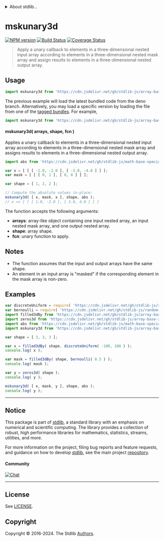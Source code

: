 <!--

@license Apache-2.0

Copyright (c) 2023 The Stdlib Authors.

Licensed under the Apache License, Version 2.0 (the "License");
you may not use this file except in compliance with the License.
You may obtain a copy of the License at

   http://www.apache.org/licenses/LICENSE-2.0

Unless required by applicable law or agreed to in writing, software
distributed under the License is distributed on an "AS IS" BASIS,
WITHOUT WARRANTIES OR CONDITIONS OF ANY KIND, either express or implied.
See the License for the specific language governing permissions and
limitations under the License.

-->


<details>
  <summary>
    About stdlib...
  </summary>
  <p>We believe in a future in which the web is a preferred environment for numerical computation. To help realize this future, we've built stdlib. stdlib is a standard library, with an emphasis on numerical and scientific computation, written in JavaScript (and C) for execution in browsers and in Node.js.</p>
  <p>The library is fully decomposable, being architected in such a way that you can swap out and mix and match APIs and functionality to cater to your exact preferences and use cases.</p>
  <p>When you use stdlib, you can be absolutely certain that you are using the most thorough, rigorous, well-written, studied, documented, tested, measured, and high-quality code out there.</p>
  <p>To join us in bringing numerical computing to the web, get started by checking us out on <a href="https://github.com/stdlib-js/stdlib">GitHub</a>, and please consider <a href="https://opencollective.com/stdlib">financially supporting stdlib</a>. We greatly appreciate your continued support!</p>
</details>

# mskunary3d

[![NPM version][npm-image]][npm-url] [![Build Status][test-image]][test-url] [![Coverage Status][coverage-image]][coverage-url] <!-- [![dependencies][dependencies-image]][dependencies-url] -->

> Apply a unary callback to elements in a three-dimensional nested input array according to elements in a three-dimensional nested mask array and assign results to elements in a three-dimensional nested output array.

<section class="intro">

</section>

<!-- /.intro -->



<section class="usage">

## Usage

```javascript
import mskunary3d from 'https://cdn.jsdelivr.net/gh/stdlib-js/array-base-mskunary3d@deno/mod.js';
```
The previous example will load the latest bundled code from the deno branch. Alternatively, you may load a specific version by loading the file from one of the [tagged bundles](https://github.com/stdlib-js/array-base-mskunary3d/tags). For example,

```javascript
import mskunary3d from 'https://cdn.jsdelivr.net/gh/stdlib-js/array-base-mskunary3d@v0.2.0-deno/mod.js';
```

#### mskunary3d( arrays, shape, fcn )

Applies a unary callback to elements in a three-dimensional nested input array according to elements in a three-dimensional nested mask array and assigns results to elements in a three-dimensional nested output array.

```javascript
import abs from 'https://cdn.jsdelivr.net/gh/stdlib-js/math-base-special-abs@deno/mod.js';

var x = [ [ [ -1.0, -2.0 ], [ -3.0, -4.0 ] ] ];
var mask = [ [ [ 0, 1 ], [ 0, 0 ] ] ];

var shape = [ 1, 2, 2 ];

// Compute the absolute values in-place:
mskunary3d( [ x, mask, x ], shape, abs );
// x => [ [ [ 1.0, -2.0 ], [ 3.0, 4.0 ] ] ]
```

The function accepts the following arguments:

-   **arrays**: array-like object containing one input nested array, an input nested mask array, and one output nested array.
-   **shape**: array shape.
-   **fcn**: unary function to apply.

</section>

<!-- /.usage -->

<section class="notes">

## Notes

-   The function assumes that the input and output arrays have the same shape.
-   An element in an input array is "masked" if the corresponding element in the mask array is non-zero.

</section>

<!-- /.notes -->

<section class="examples">

## Examples

<!-- eslint no-undef: "error" -->

```javascript
var discreteUniform = require( 'https://cdn.jsdelivr.net/gh/stdlib-js/random-base-discrete-uniform' ).factory;
var bernoulli = require( 'https://cdn.jsdelivr.net/gh/stdlib-js/random-base-bernoulli' ).factory;
import filled3dBy from 'https://cdn.jsdelivr.net/gh/stdlib-js/array-base-filled3d-by@deno/mod.js';
import zeros3d from 'https://cdn.jsdelivr.net/gh/stdlib-js/array-base-zeros3d@deno/mod.js';
import abs from 'https://cdn.jsdelivr.net/gh/stdlib-js/math-base-special-abs@deno/mod.js';
import mskunary3d from 'https://cdn.jsdelivr.net/gh/stdlib-js/array-base-mskunary3d@deno/mod.js';

var shape = [ 3, 3, 3 ];

var x = filled3dBy( shape, discreteUniform( -100, 100 ) );
console.log( x );

var mask = filled3dBy( shape, bernoulli( 0.5 ) );
console.log( mask );

var y = zeros3d( shape );
console.log( y );

mskunary3d( [ x, mask, y ], shape, abs );
console.log( y );
```

</section>

<!-- /.examples -->

<!-- Section for related `stdlib` packages. Do not manually edit this section, as it is automatically populated. -->

<section class="related">

</section>

<!-- /.related -->

<!-- Section for all links. Make sure to keep an empty line after the `section` element and another before the `/section` close. -->


<section class="main-repo" >

* * *

## Notice

This package is part of [stdlib][stdlib], a standard library with an emphasis on numerical and scientific computing. The library provides a collection of robust, high performance libraries for mathematics, statistics, streams, utilities, and more.

For more information on the project, filing bug reports and feature requests, and guidance on how to develop [stdlib][stdlib], see the main project [repository][stdlib].

#### Community

[![Chat][chat-image]][chat-url]

---

## License

See [LICENSE][stdlib-license].


## Copyright

Copyright &copy; 2016-2024. The Stdlib [Authors][stdlib-authors].

</section>

<!-- /.stdlib -->

<!-- Section for all links. Make sure to keep an empty line after the `section` element and another before the `/section` close. -->

<section class="links">

[npm-image]: http://img.shields.io/npm/v/@stdlib/array-base-mskunary3d.svg
[npm-url]: https://npmjs.org/package/@stdlib/array-base-mskunary3d

[test-image]: https://github.com/stdlib-js/array-base-mskunary3d/actions/workflows/test.yml/badge.svg?branch=v0.2.0
[test-url]: https://github.com/stdlib-js/array-base-mskunary3d/actions/workflows/test.yml?query=branch:v0.2.0

[coverage-image]: https://img.shields.io/codecov/c/github/stdlib-js/array-base-mskunary3d/main.svg
[coverage-url]: https://codecov.io/github/stdlib-js/array-base-mskunary3d?branch=main

<!--

[dependencies-image]: https://img.shields.io/david/stdlib-js/array-base-mskunary3d.svg
[dependencies-url]: https://david-dm.org/stdlib-js/array-base-mskunary3d/main

-->

[chat-image]: https://img.shields.io/gitter/room/stdlib-js/stdlib.svg
[chat-url]: https://app.gitter.im/#/room/#stdlib-js_stdlib:gitter.im

[stdlib]: https://github.com/stdlib-js/stdlib

[stdlib-authors]: https://github.com/stdlib-js/stdlib/graphs/contributors

[umd]: https://github.com/umdjs/umd
[es-module]: https://developer.mozilla.org/en-US/docs/Web/JavaScript/Guide/Modules

[deno-url]: https://github.com/stdlib-js/array-base-mskunary3d/tree/deno
[deno-readme]: https://github.com/stdlib-js/array-base-mskunary3d/blob/deno/README.md
[umd-url]: https://github.com/stdlib-js/array-base-mskunary3d/tree/umd
[umd-readme]: https://github.com/stdlib-js/array-base-mskunary3d/blob/umd/README.md
[esm-url]: https://github.com/stdlib-js/array-base-mskunary3d/tree/esm
[esm-readme]: https://github.com/stdlib-js/array-base-mskunary3d/blob/esm/README.md
[branches-url]: https://github.com/stdlib-js/array-base-mskunary3d/blob/main/branches.md

[stdlib-license]: https://raw.githubusercontent.com/stdlib-js/array-base-mskunary3d/main/LICENSE

</section>

<!-- /.links -->
